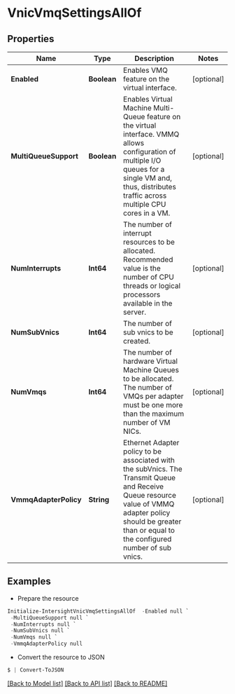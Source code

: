# VnicVmqSettingsAllOf
## Properties

Name | Type | Description | Notes
------------ | ------------- | ------------- | -------------
**Enabled** | **Boolean** | Enables VMQ feature on the virtual interface. | [optional] 
**MultiQueueSupport** | **Boolean** | Enables Virtual Machine Multi-Queue feature on the virtual interface. VMMQ allows configuration of multiple I/O queues for a single VM and, thus, distributes traffic across multiple CPU cores in a VM. | [optional] 
**NumInterrupts** | **Int64** | The number of interrupt resources to be allocated. Recommended value is the number of CPU threads or logical processors available in the server. | [optional] 
**NumSubVnics** | **Int64** | The number of sub vnics to be created. | [optional] 
**NumVmqs** | **Int64** | The number of hardware Virtual Machine Queues to be allocated. The number of VMQs per adapter must be one more than the maximum number of VM NICs. | [optional] 
**VmmqAdapterPolicy** | **String** | Ethernet Adapter policy to be associated with the subVnics. The Transmit Queue and Receive Queue resource value of VMMQ adapter policy should be greater than or equal to the configured number of sub vnics. | [optional] 

## Examples

- Prepare the resource
```powershell
Initialize-IntersightVnicVmqSettingsAllOf  -Enabled null `
 -MultiQueueSupport null `
 -NumInterrupts null `
 -NumSubVnics null `
 -NumVmqs null `
 -VmmqAdapterPolicy null
```

- Convert the resource to JSON
```powershell
$ | Convert-ToJSON
```

[[Back to Model list]](../README.md#documentation-for-models) [[Back to API list]](../README.md#documentation-for-api-endpoints) [[Back to README]](../README.md)

